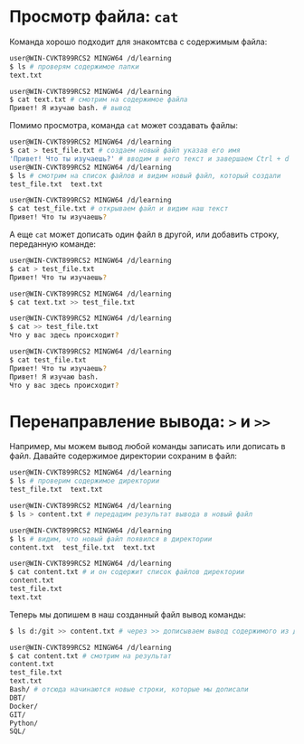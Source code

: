 # Просмотр файла: `cat`
Команда хорошо подходит для знакомтсва с содержимым файла:
```bash
user@WIN-CVKT899RCS2 MINGW64 /d/learning
$ ls # проверям содержимое папки
text.txt

user@WIN-CVKT899RCS2 MINGW64 /d/learning
$ cat text.txt # смотрим на содержимое файла
Привет! Я изучаю bash. # вывод
```
Помимо просмотра, команда `cat` может создавать файлы:
```bash
user@WIN-CVKT899RCS2 MINGW64 /d/learning
$ cat > test_file.txt # создаем новый файл указав его имя
'Привет! Что ты изучаешь?' # вводим в него текст и завершаем Ctrl + d
user@WIN-CVKT899RCS2 MINGW64 /d/learning
$ ls # смотрим на список файлов и видим новый файл, который создали
test_file.txt  text.txt

user@WIN-CVKT899RCS2 MINGW64 /d/learning
$ cat test_file.txt # открываем файл и видим наш текст
Привет! Что ты изучаешь?
```
А еще `cat` может дописать один файл в другой, или добавить строку, переданную команде:  
```bash
user@WIN-CVKT899RCS2 MINGW64 /d/learning
$ cat > test_file.txt
Привет! Что ты изучаешь?

user@WIN-CVKT899RCS2 MINGW64 /d/learning
$ cat text.txt >> test_file.txt 

user@WIN-CVKT899RCS2 MINGW64 /d/learning
$ cat >> test_file.txt 
Что у вас здесь происходит?

user@WIN-CVKT899RCS2 MINGW64 /d/learning
$ cat test_file.txt 
Привет! Что ты изучаешь?
Привет! Я изучаю bash.
Что у вас здесь происходит?
```
# Перенаправление вывода: `>` и `>>`
Например, мы можем вывод любой команды записать или дописать в файл. Давайте содержимое директории сохраним в файл:  
```bash
user@WIN-CVKT899RCS2 MINGW64 /d/learning
$ ls # проверим содержимое директории
test_file.txt  text.txt

user@WIN-CVKT899RCS2 MINGW64 /d/learning
$ ls > content.txt # передадим результат вывода в новый файл

user@WIN-CVKT899RCS2 MINGW64 /d/learning
$ ls # видим, что новый файл появился в директории
content.txt  test_file.txt  text.txt

user@WIN-CVKT899RCS2 MINGW64 /d/learning
$ cat content.txt # и он содержит список файлов директории
content.txt
test_file.txt
text.txt
```
Теперь мы допишем в наш созданный файл вывод команды:  
```bash
$ ls d:/git >> content.txt # через >> дописываем вывод содержимого из другой директории

user@WIN-CVKT899RCS2 MINGW64 /d/learning
$ cat content.txt # смотрим на результат 
content.txt 
test_file.txt 
text.txt
Bash/ # отсюда начинаются новые строки, которые мы дописали
DBT/
Docker/
GIT/
Python/
SQL/
```
